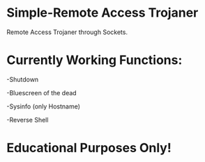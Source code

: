 # Simple-Remote Access Trojaner
Remote Access Trojaner through Sockets.

# Currently Working Functions:

-Shutdown

-Bluescreen of the dead

-Sysinfo (only Hostname)

-Reverse Shell

# Educational Purposes Only!


